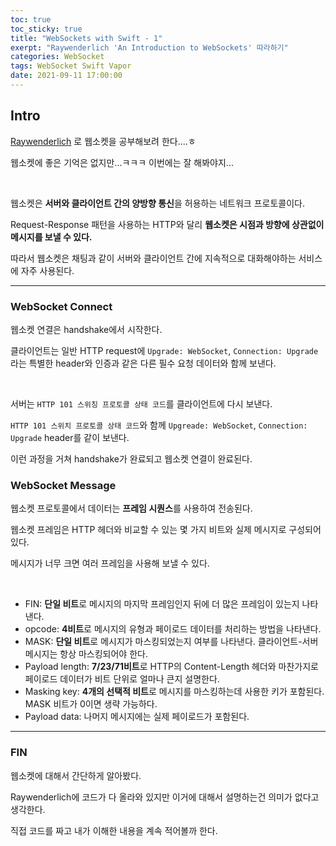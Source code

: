 ```yaml
---
toc: true
toc_sticky: true
title: "WebSockets with Swift - 1"
exerpt: "Raywenderlich 'An Introduction to WebSockets' 따라하기"
categories: WebSocket
tags: WebSocket Swift Vapor
date: 2021-09-11 17:00:00
---
```


## Intro

[Raywenderlich](https://www.raywenderlich.com/13209594-an-introduction-to-websockets#toc-anchor-013) 로 웹소켓을 공부해보려 한다....ㅎ

웹소켓에 좋은 기억은 없지만...ㅋㅋㅋ 이번에는 잘 해봐야지...  

  <br>

웹소켓은 **서버와 클라이언트 간의 양방향 통신**을 허용하는 네트워크 프로토콜이다.

Request-Response 패턴을 사용하는 HTTP와 달리 **웹소켓은 시점과 방향에 상관없이 메시지를 보낼 수 있다.**

따라서 웹소켓은 채팅과 같이 서버와 클라이언트 간에 지속적으로 대화해야하는 서비스에 자주 사용된다.

---

### WebSocket Connect

웹소켓 연결은 handshake에서 시작한다.

클라이언트는 일반 HTTP request에 `Upgrade: WebSocket`, `Connection: Upgrade` 라는 특별한 header와 인증과 같은 다른 필수 요청 데이터와 함께 보낸다.

<br>

서버는 `HTTP 101 스위칭 프로토콜 상태 코드`를 클라이언트에 다시 보낸다.

`HTTP 101 스위치 프로토콜 상태 코드`와 함께 `Upgreade: WebSocket`, `Connection: Upgrade` header를 같이 보낸다.<br>



이런 과정을 거쳐 handshake가 완료되고 웹소켓 연결이 완료된다.



### WebSocket Message

웹소켓 프로토콜에서 데이터는 **프레임 시퀀스**를 사용하여 전송된다.

웹소켓 프레임은 HTTP 헤더와 비교할 수 있는 몇 가지 비트와 실제 메시지로 구성되어 있다.

메시지가 너무 크면 여러 프레임을 사용해 보낼 수 있다.

<br>

- FIN: **단일 비트**로 메시지의 마지막 프레임인지 뒤에 더 많은 프레임이 있는지 나타낸다.
- opcode: **4비트**로 메시지의 유형과 페이로드 데이터를 처리하는 방법을 나타낸다.
- MASK: **단일 비트**로 메시지가 마스킹되었는지 여부를 나타낸다. 클라이언트-서버 메시지는 항상 마스킹되어야 한다.
- Payload length: **7/23/71비트**로 HTTP의 Content-Length 헤더와 마찬가지로 페이로드 데이터가 비트 단위로 얼마나 큰지 설명한다.
- Masking key: **4개의 선택적 비트**로 메시지를 마스킹하는데 사용한 키가 포함된다. MASK 비트가 0이면 생략 가능하다.
- Payload data: 나머지 메시지에는 실제 페이로드가 포함된다. 

---

### FIN

웹소켓에 대해서 간단하게 알아봤다.

Raywenderlich에 코드가 다 올라와 있지만 이거에 대해서 설명하는건 의미가 없다고 생각한다.

직접 코드를 짜고 내가 이해한 내용을 계속 적어볼까 한다.